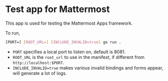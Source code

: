 # Test app for Mattermost

This app is used for testing the Mattermost Apps framework.

To run,

```sh
[PORT=] [ROOT_URL=] [INCLUDE_INVALID=true] go run .
```

- `PORT` specifies a local port to listen on, default is 8081.
- `ROOT_URL` is the `root_url` to use in the manifest, if different from
  `http://localhost:$PORT`.
- `INCLUDE_INVALID=true` makes various invalid bindings and forms appear, will
  generate a lot of logs.
